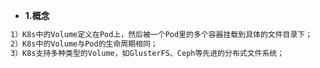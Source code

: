 + **1.概念**
```bash
1）K8s中的Volume定义在Pod上，然后被一个Pod里的多个容器挂载到具体的文件目录下；
2）K8s中的Volume与Pod的生命周期相同；
3）K8s支持多种类型的Volume，如GlusterFS、Ceph等先进的分布式文件系统；
```

